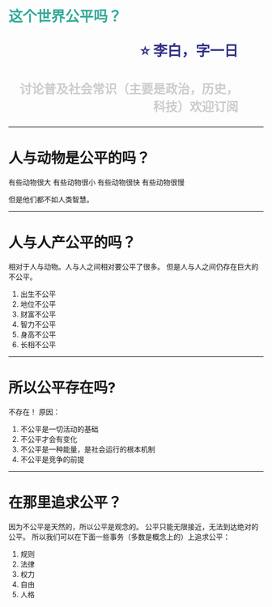 <span style="color:#3A9">这个世界公平吗？</span><p style="text-align:right;font-size:28px;margin-right:50px;color:#333388;">:star: 李白，字一日</p><p style="text-align:right;font-size:24px;margin-right:50px;color:#ccc">讨论普及社会常识（主要是政治，历史，科技）欢迎订阅</p>
===

---

人与动物是公平的吗？
===
有些动物很大
有些动物很小
有些动物很快
有些动物很慢

但是他们都不如人类智慧。

---
人与人产公平的吗？
===
相对于人与动物。人与人之间相对要公平了很多。
但是人与人之间仍存在巨大的不公平。
1. 出生不公平
2. 地位不公平
3. 财富不公平
4. 智力不公平
5. 身高不公平
6. 长相不公平

---
所以公平存在吗?
===
不存在！
原因：
1. 不公平是一切活动的基础
2. 不公平才会有变化
3. 不公平是一种能量，是社会运行的根本机制
4. 不公平是竞争的前提

---
在那里追求公平？
===
因为不公平是天然的，所以公平是观念的。
公平只能无限接近，无法到达绝对的公平。
所以我们可以在下面一些事务（多数是概念上的）上追求公平：

1. 规则
2. 法律
3. 权力
4. 自由
5. 人格

